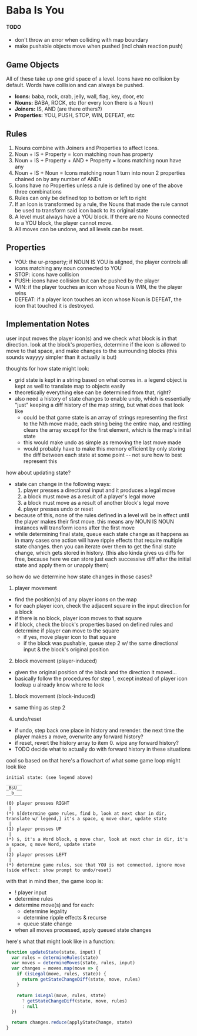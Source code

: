 # Baba Is You

#### TODO
- don't throw an error when colliding with map boundary
- make pushable objects move when pushed (incl chain reaction push)

## Game Objects

All of these take up one grid space of a level. Icons have no collision by default. Words have collision and can always be pushed.

- **Icons:** baba, rock, crab, jelly, wall, flag, key, door, etc
- **Nouns:** BABA, ROCK, etc (for every Icon there is a Noun)
- **Joiners:** IS, AND (are there others?)
- **Properties:** YOU, PUSH, STOP, WIN, DEFEAT, etc

## Rules

1. Nouns combine with Joiners and Properties to affect Icons.
2. Noun + IS + Property = Icon matching noun has property
3. Noun + IS + Property + AND + Property = Icons matching noun have any
4. Noun + IS + Noun = Icons matching noun 1 turn into noun 2
   properties chained on by any number of ANDs
5. Icons have no Properties unless a rule is defined by one of the above
   three combinations
6. Rules can only be defined top to bottom or left to right
7. If an Icon is transformed by a rule, the Nouns that made the rule
   cannot be used to transform said icon back to its original state
8. A level must always have a YOU block. If there are no Nouns connected
   to a YOU block, the player cannot move.
9. All moves can be undone, and all levels can be reset.

## Properties

- YOU: the ur-property; if NOUN IS YOU is aligned, the player controls
  all icons matching any noun connected to YOU
- STOP: icons have collision
- PUSH: icons have collision but can be pushed by the player
- WIN: if the player touches an icon whose Noun is WIN, the the player wins
- DEFEAT: if a player Icon touches an icon whose Noun is DEFEAT, the icon that
  touched it is destroyed.

## Implementation Notes

user input moves the player icon(s) and we check what block is in that direction. look at the block's properties, determine if the icon is allowed to move to that space, and make changes to the surrounding blocks (this sounds wayyyy simpler than it actually is but)

thoughts for how state might look:
- grid state is kept in a string based on what comes in. a legend object is kept as well to translate map to objects easily
- theoretically everything else can be determined from that, right?
- also need a history of state changes to enable undo, which is essentially "just" keeping a diff history of the map string, but what does that look like
  - could be that game state is an array of strings representing the first to the Nth move made, each string being the entire map, and restting clears the array except for the first element, which is the map's initial state
  - this would make undo as simple as removing the last move made
  - would probably have to make this memory efficient by only storing the diff between each state at some point -- not sure how to best represent this

how about updating state?
- state can change in the following ways:
  1. player presses a directional input and it produces a legal move
  2. a block must move as a result of a player's legal move
  3. a block must move as a result of another block's legal move
  4. player presses undo or reset
- because of this, none of the rules defined in a level will be in effect until the player makes their first move. this means any NOUN IS NOUN instances will transform icons after the first move
- while determining final state, queue each state change as it happens as in many cases one action will have ripple effects that require multiple state changes. then you can iterate over them to get the final state change, which gets stored in history. (this also kinda gives us diffs for free, because here we can store just each successive diff after the initial state and apply them or unapply them)

so how do we determine how state changes in those cases?
1. player movement
  - find the position(s) of any player icons on the map
  - for each player icon, check the adjacent square in the input direction for a block
  - if there is no block, player icon moves to that square
  - if block, check the block's properties based on defined rules and determine if player can move to the square
    - if yes, move player icon to that square
    - if the block was pushable, queue step 2 w/ the same directional input & the block's original position
2. block movement (player-induced)
  - given the original position of the block and the direction it moved...
  - basically follow the procedures for step 1, except instead of player icon lookup u already know where to look
1. block movement (block-induced)
  - same thing as step 2
4. undo/reset
  - if undo, step back one place in history and rerender. the next time the player makes a move, overwrite any forward history?
  - if reset, revert the history array to item 0. wipe any forward history?
  - TODO decide what to actually do with forward history in these situations

cool so based on that here's a flowchart of what some game loop might look like

```
initial state: (see legend above)
______
_BsU__
__b___

(0) player presses RIGHT
 |
(*) $[determine game rules, find b, look at next char in dir, translate w/ legend,] it's a space, q move char, update state
 |
(1) player presses UP
 |
(*) $, it's a Word block, q move char, look at next char in dir, it's a space, q move Word, update state
 |
(2) player presses LEFT
 |
(*) determine game rules, see that YOU is not connected, ignore move (side effect: show prompt to undo/reset)
```

with that in mind then, the game loop is:
- ! player input
- determine rules
- determine move(s) and for each:
  - determine legality
  - determine ripple effects & recurse
  - queue state change
- when all moves processed, apply queued state changes

here's what that might look like in a function:

```js
function updateState(state, input) {
  var rules = determineRules(state)
  var moves = determineMoves(state, rules, input)
  var changes = moves.map(move => {
    if (isLegal(move, rules, state)) {
      return getStateChangeDiff(state, move, rules)
    }

    return isLegal(move, rules, state)
      ? getStateChangeDiff(state, move, rules)
      : null
  })

  return changes.reduce(applyStateChange, state)
}
```
